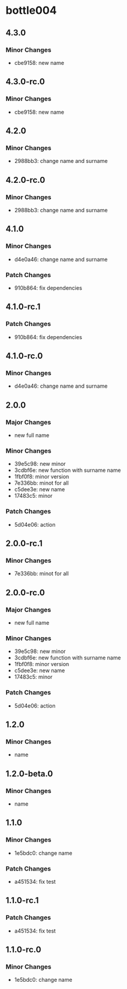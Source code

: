 # bottle004

## 4.3.0

### Minor Changes

- cbe9158: new name

## 4.3.0-rc.0

### Minor Changes

- cbe9158: new name

## 4.2.0

### Minor Changes

- 2988bb3: change name and surname

## 4.2.0-rc.0

### Minor Changes

- 2988bb3: change name and surname

## 4.1.0

### Minor Changes

- d4e0a46: change name and surname

### Patch Changes

- 910b864: fix dependencies

## 4.1.0-rc.1

### Patch Changes

- 910b864: fix dependencies

## 4.1.0-rc.0

### Minor Changes

- d4e0a46: change name and surname

## 2.0.0

### Major Changes

- new full name

### Minor Changes

- 39e5c98: new minor
- 3cdbf6e: new function with surname name
- 1fbf0f8: minor version
- 7e336bb: minot for all
- c5dee3e: new name
- 17483c5: minor

### Patch Changes

- 5d04e06: action

## 2.0.0-rc.1

### Minor Changes

- 7e336bb: minot for all

## 2.0.0-rc.0

### Major Changes

- new full name

### Minor Changes

- 39e5c98: new minor
- 3cdbf6e: new function with surname name
- 1fbf0f8: minor version
- c5dee3e: new name
- 17483c5: minor

### Patch Changes

- 5d04e06: action

## 1.2.0

### Minor Changes

- name

## 1.2.0-beta.0

### Minor Changes

- name

## 1.1.0

### Minor Changes

- 1e5bdc0: change name

### Patch Changes

- a451534: fix test

## 1.1.0-rc.1

### Patch Changes

- a451534: fix test

## 1.1.0-rc.0

### Minor Changes

- 1e5bdc0: change name
